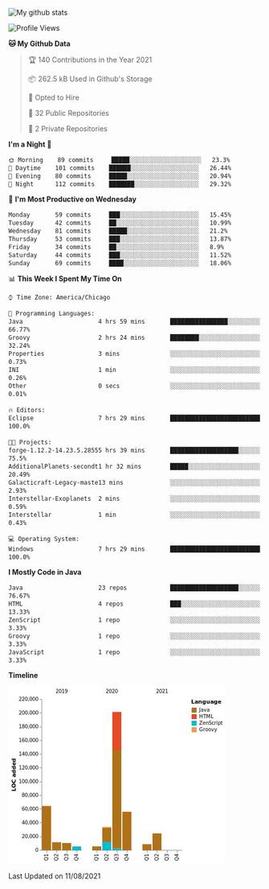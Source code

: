 ![My github stats](https://github-readme-stats.vercel.app/api?username=romvoid95&theme=gruvbox&include_all_commits=true&show_icons=true")

<!--START_SECTION:waka-->
![Profile Views](http://img.shields.io/badge/Profile%20Views-0-blue)

**🐱 My Github Data** 

> 🏆 140 Contributions in the Year 2021
 > 
> 📦 262.5 kB Used in Github's Storage 
 > 
> 💼 Opted to Hire
 > 
> 📜 32 Public Repositories 
 > 
> 🔑 2 Private Repositories  
 > 
**I'm a Night 🦉** 

```text
🌞 Morning    89 commits     █████░░░░░░░░░░░░░░░░░░░░   23.3% 
🌆 Daytime    101 commits    ██████░░░░░░░░░░░░░░░░░░░   26.44% 
🌃 Evening    80 commits     █████░░░░░░░░░░░░░░░░░░░░   20.94% 
🌙 Night      112 commits    ███████░░░░░░░░░░░░░░░░░░   29.32%

```
📅 **I'm Most Productive on Wednesday** 

```text
Monday       59 commits     ███░░░░░░░░░░░░░░░░░░░░░░   15.45% 
Tuesday      42 commits     ██░░░░░░░░░░░░░░░░░░░░░░░   10.99% 
Wednesday    81 commits     █████░░░░░░░░░░░░░░░░░░░░   21.2% 
Thursday     53 commits     ███░░░░░░░░░░░░░░░░░░░░░░   13.87% 
Friday       34 commits     ██░░░░░░░░░░░░░░░░░░░░░░░   8.9% 
Saturday     44 commits     ███░░░░░░░░░░░░░░░░░░░░░░   11.52% 
Sunday       69 commits     ████░░░░░░░░░░░░░░░░░░░░░   18.06%

```


📊 **This Week I Spent My Time On** 

```text
⌚︎ Time Zone: America/Chicago

💬 Programming Languages: 
Java                     4 hrs 59 mins       ████████████████░░░░░░░░░   66.77% 
Groovy                   2 hrs 24 mins       ████████░░░░░░░░░░░░░░░░░   32.24% 
Properties               3 mins              ░░░░░░░░░░░░░░░░░░░░░░░░░   0.73% 
INI                      1 min               ░░░░░░░░░░░░░░░░░░░░░░░░░   0.26% 
Other                    0 secs              ░░░░░░░░░░░░░░░░░░░░░░░░░   0.01%

🔥 Editors: 
Eclipse                  7 hrs 29 mins       █████████████████████████   100.0%

🐱‍💻 Projects: 
forge-1.12.2-14.23.5.28555 hrs 39 mins       ███████████████████░░░░░░   75.5% 
AdditionalPlanets-secondt1 hr 32 mins        █████░░░░░░░░░░░░░░░░░░░░   20.49% 
Galacticraft-Legacy-maste13 mins             ░░░░░░░░░░░░░░░░░░░░░░░░░   2.93% 
Interstellar-Exoplanets  2 mins              ░░░░░░░░░░░░░░░░░░░░░░░░░   0.59% 
Interstellar             1 min               ░░░░░░░░░░░░░░░░░░░░░░░░░   0.43%

💻 Operating System: 
Windows                  7 hrs 29 mins       █████████████████████████   100.0%

```

**I Mostly Code in Java** 

```text
Java                     23 repos            ███████████████████░░░░░░   76.67% 
HTML                     4 repos             ███░░░░░░░░░░░░░░░░░░░░░░   13.33% 
ZenScript                1 repo              ░░░░░░░░░░░░░░░░░░░░░░░░░   3.33% 
Groovy                   1 repo              ░░░░░░░░░░░░░░░░░░░░░░░░░   3.33% 
JavaScript               1 repo              ░░░░░░░░░░░░░░░░░░░░░░░░░   3.33%

```


**Timeline**

![Chart not found](https://raw.githubusercontent.com/ROMVoid95/ROMVoid95/master/charts/bar_graph.png) 


 Last Updated on 11/08/2021
<!--END_SECTION:waka-->
